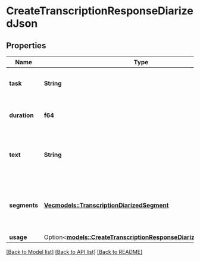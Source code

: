 # CreateTranscriptionResponseDiarizedJson

## Properties

Name | Type | Description | Notes
------------ | ------------- | ------------- | -------------
**task** | **String** | The type of task that was run. Always `transcribe`. | 
**duration** | **f64** | Duration of the input audio in seconds. | 
**text** | **String** | The concatenated transcript text for the entire audio input. | 
**segments** | [**Vec<models::TranscriptionDiarizedSegment>**](TranscriptionDiarizedSegment.md) | Segments of the transcript annotated with timestamps and speaker labels. | 
**usage** | Option<[**models::CreateTranscriptionResponseDiarizedJsonUsage**](CreateTranscriptionResponseDiarizedJson_usage.md)> |  | [optional]

[[Back to Model list]](../README.md#documentation-for-models) [[Back to API list]](../README.md#documentation-for-api-endpoints) [[Back to README]](../README.md)


